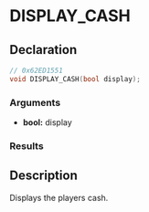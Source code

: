 # DISPLAY_CASH

## Declaration
```cpp
// 0x62ED1551
void DISPLAY_CASH(bool display);
```

### Arguments
- **bool:** display

### Results

## Description
Displays the players cash.